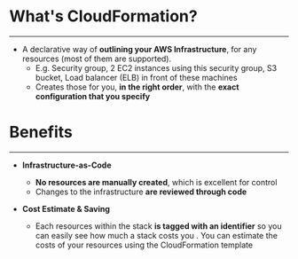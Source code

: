 # What's CloudFormation?
---

* A declarative way of **outlining your AWS Infrastructure**, for any resources (most of them are supported).
	* E.g. Security group, 2 EC2 instances using this security group, S3 bucket, Load balancer (ELB) in front of these machines
	* Creates those for you, **in the right order**, with the **exact configuration that you specify**

# Benefits
---

* **Infrastructure-as-Code**
	* **No resources are manually created**, which is excellent for control
	* Changes to the infrastructure **are reviewed through code**

* **Cost Estimate & Saving**
	* Each resources within the stack **is tagged with an identifier** so you can easily see how much a stack costs you . You can estimate the costs of your resources using the CloudFormation template